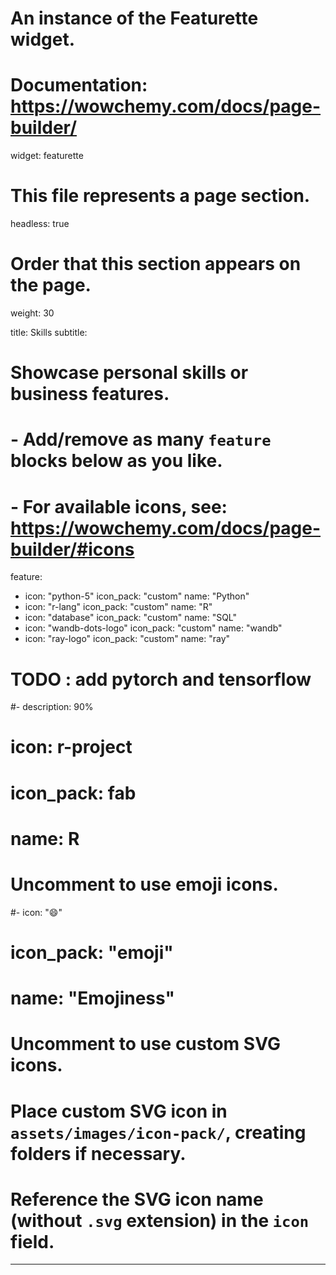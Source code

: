 # An instance of the Featurette widget.
# Documentation: https://wowchemy.com/docs/page-builder/
widget: featurette

# This file represents a page section.
headless: true

# Order that this section appears on the page.
weight: 30

title: Skills
subtitle:

# Showcase personal skills or business features.
# - Add/remove as many `feature` blocks below as you like.
# - For available icons, see: https://wowchemy.com/docs/page-builder/#icons
feature:
  - icon: "python-5"
    icon_pack: "custom"
    name: "Python"
  - icon: "r-lang"
    icon_pack: "custom"
    name: "R"
  - icon: "database"
    icon_pack: "custom"
    name: "SQL"
  - icon: "wandb-dots-logo"
    icon_pack: "custom"
    name: "wandb"
  - icon: "ray-logo"
    icon_pack: "custom"
    name: "ray"
  
# TODO : add pytorch and tensorflow

#- description: 90%
# icon: r-project
#  icon_pack: fab
#  name: R

# Uncomment to use emoji icons.
#- icon: ":smile:"
#  icon_pack: "emoji"
#  name: "Emojiness"
#   

# Uncomment to use custom SVG icons.
# Place custom SVG icon in `assets/images/icon-pack/`, creating folders if necessary.
# Reference the SVG icon name (without `.svg` extension) in the `icon` field.

---
